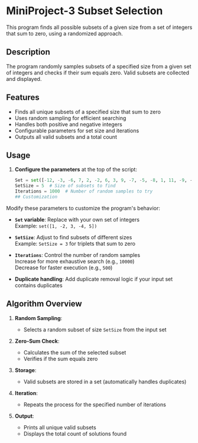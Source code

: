 # MiniProject-3 Subset Selection
This program finds all possible subsets of a given size from a set of integers that sum to zero, using a randomized approach.

## Description

The program randomly samples subsets of a specified size from a given set of integers and checks if their sum equals zero. Valid subsets are collected and displayed.

## Features

- Finds all unique subsets of a specified size that sum to zero
- Uses random sampling for efficient searching
- Handles both positive and negative integers
- Configurable parameters for set size and iterations
- Outputs all valid subsets and a total count

## Usage

1. **Configure the parameters** at the top of the script:
   ```python
   Set = set([-12, -3, -6, 7, 2, -2, 6, 3, 9, -7, -5, -8, 1, 11, -9, -4])  # Input set
   SetSize = 5  # Size of subsets to find
   Iterations = 1000  # Number of random samples to try
   ## Customization

Modify these parameters to customize the program's behavior:

- **`Set` variable**: Replace with your own set of integers  
  Example: `set([1, -2, 3, -4, 5])`

- **`SetSize`**: Adjust to find subsets of different sizes  
  Example: `SetSize = 3` for triplets that sum to zero

- **`Iterations`**: Control the number of random samples  
  Increase for more exhaustive search (e.g., `10000`)  
  Decrease for faster execution (e.g., `500`)

- **Duplicate handling**: Add duplicate removal logic if your input set contains duplicates

## Algorithm Overview

1. **Random Sampling**:
   - Selects a random subset of size `SetSize` from the input set

2. **Zero-Sum Check**:
   - Calculates the sum of the selected subset
   - Verifies if the sum equals zero

3. **Storage**:
   - Valid subsets are stored in a set (automatically handles duplicates)

4. **Iteration**:
   - Repeats the process for the specified number of iterations

5. **Output**:
   - Prints all unique valid subsets
   - Displays the total count of solutions found

